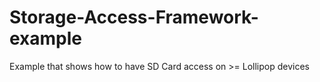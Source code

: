 # Storage-Access-Framework-example
Example that shows how to have SD Card access on >= Lollipop devices
